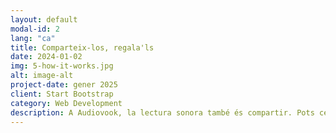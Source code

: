 ```yaml
---
layout: default
modal-id: 2
lang: "ca"
title: Comparteix-los, regala'ls
date: 2024-01-02
img: 5-how-it-works.jpg
alt: image-alt
project-date: gener 2025
client: Start Bootstrap
category: Web Development
description: A Audiovook, la lectura sonora també és compartir. Pots cedir una targeta a un amic perquè descobreixi una història o simplement passar-li el QR. Sense complicacions, sense condicions. Així s'enriqueix la comunitat lectora, fent circular els relats d'una orella a l'altra. Regala l'experiència auditiva i fes créixer la passió per escoltar històries. Amb cada intercanvi, sumes complicitats.
---
```

